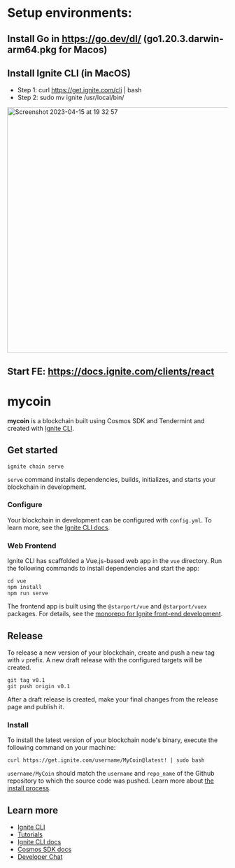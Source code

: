# Setup environments:
## Install Go in https://go.dev/dl/ (go1.20.3.darwin-arm64.pkg for Macos)
## Install Ignite CLI (in MacOS)
- Step 1: curl https://get.ignite.com/cli | bash
- Step 2: sudo mv ignite /usr/local/bin/
<img width="562" alt="Screenshot 2023-04-15 at 19 32 57" src="https://user-images.githubusercontent.com/60528316/232223823-0deedee1-2bbf-46a1-b59a-adcdc0805f9c.png">

## Start FE:  https://docs.ignite.com/clients/react

# mycoin
**mycoin** is a blockchain built using Cosmos SDK and Tendermint and created with [Ignite CLI](https://ignite.com/cli).

## Get started

```
ignite chain serve
```

`serve` command installs dependencies, builds, initializes, and starts your blockchain in development.

### Configure

Your blockchain in development can be configured with `config.yml`. To learn more, see the [Ignite CLI docs](https://docs.ignite.com).

### Web Frontend

Ignite CLI has scaffolded a Vue.js-based web app in the `vue` directory. Run the following commands to install dependencies and start the app:

```
cd vue
npm install
npm run serve
```

The frontend app is built using the `@starport/vue` and `@starport/vuex` packages. For details, see the [monorepo for Ignite front-end development](https://github.com/ignite/web).

## Release
To release a new version of your blockchain, create and push a new tag with `v` prefix. A new draft release with the configured targets will be created.

```
git tag v0.1
git push origin v0.1
```

After a draft release is created, make your final changes from the release page and publish it.

### Install
To install the latest version of your blockchain node's binary, execute the following command on your machine:

```
curl https://get.ignite.com/username/MyCoin@latest! | sudo bash
```
`username/MyCoin` should match the `username` and `repo_name` of the Github repository to which the source code was pushed. Learn more about [the install process](https://github.com/allinbits/starport-installer).

## Learn more

- [Ignite CLI](https://ignite.com/cli)
- [Tutorials](https://docs.ignite.com/guide)
- [Ignite CLI docs](https://docs.ignite.com)
- [Cosmos SDK docs](https://docs.cosmos.network)
- [Developer Chat](https://discord.gg/ignite)
